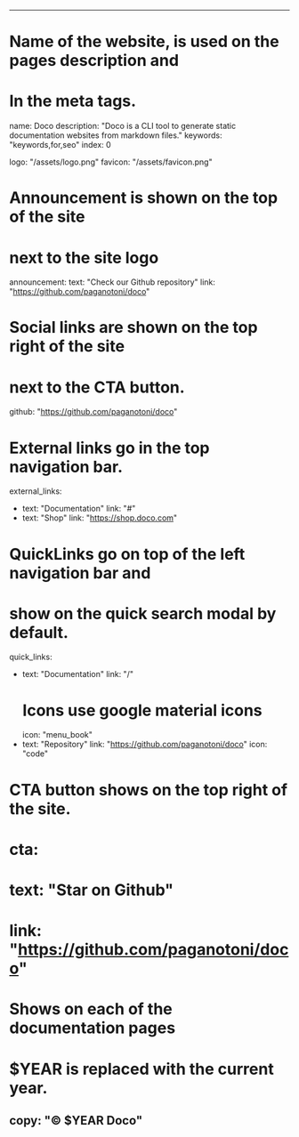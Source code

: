 ----
# Name of the website, is used on the pages description and 
# In the meta tags.
name: Doco
description: "Doco is a CLI tool to generate static documentation websites from markdown files."
keywords: "keywords,for,seo"
index: 0

logo: "/assets/logo.png"
favicon: "/assets/favicon.png"


# Announcement is shown on the top of the site
# next to the site logo
announcement: 
  text: "Check our Github repository"
  link: "https://github.com/paganotoni/doco"

# Social links are shown on the top right of the site
# next to the CTA button.
github: "https://github.com/paganotoni/doco" 

# External links go in the top navigation bar.
external_links:
  - text: "Documentation"
    link: "#"
  - text: "Shop"
    link: "https://shop.doco.com"

# QuickLinks go on top of the left navigation bar and
# show on the quick search modal by default.
quick_links:
  - text: "Documentation"
    link: "/"
    # Icons use google material icons
    icon: "menu_book"
  - text: "Repository"
    link: "https://github.com/paganotoni/doco"
    icon: "code"


# CTA button shows on the top right of the site.
# cta: 
#  text: "Star on Github"
#  link: "https://github.com/paganotoni/doco"

# Shows on each of the documentation pages
# $YEAR is replaced with the current year.
copy: "© $YEAR Doco"
----